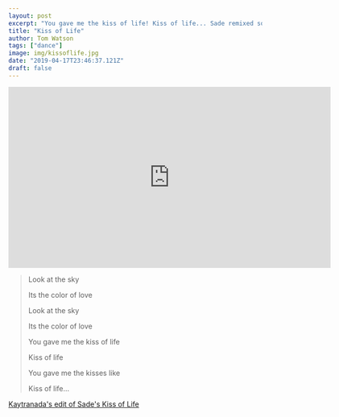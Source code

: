 ```yaml
---
layout: post
excerpt: "You gave me the kiss of life! Kiss of life... Sade remixed so wonderfully by Kaytranada"
title: "Kiss of Life"
author: Tom Watson
tags: ["dance"]
image: img/kissoflife.jpg
date: "2019-04-17T23:46:37.121Z"
draft: false
---
```



<iframe src="https://player.vimeo.com/video/331001917" width="640" height="360" frameborder="0" webkitallowfullscreen mozallowfullscreen allowfullscreen></iframe>

> Look at the sky
>
> Its the color of love
>
> Look at the sky
>
> Its the color of love
>
> You gave me the kiss of life
>
> Kiss of life
>
> You gave me the kisses like
>
> Kiss of life...

[Kaytranada's edit of Sade's Kiss of Life](https://soundcloud.com/kaytranada/kiss-of-life-kaytra-edit)